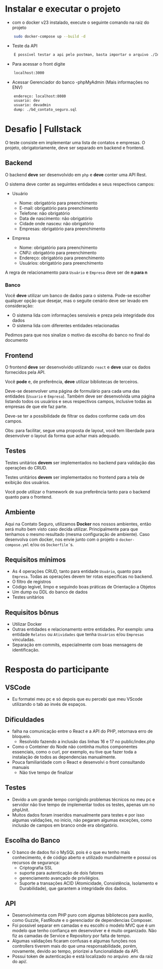 # Instalar e executar o projeto

- com o docker v23 instalado, execute o seguinte comando na raiz do projeto
```bash 
    sudo docker-compose up --build -d
```

- Teste da API
```txt
    É possível testar a api pelo postman, basta importar o arquivo ./Insomnia_2023-03-02.json no Insomnia.
```

- Para acessar o front digite
```html 
    localhost:3000
```

- Acessar Gerenciador do banco -phpMyAdmin (Mais informações no ENV)
```html
    endereço: localhost:8080
    usuario: dev
    usuario: devadmin
    dump: ./bd_contato_seguro.sql
```

# Desafio | Fullstack

O teste consiste em implementar uma lista de contatos e empresas. O projeto, obrigatoriamente, deve ser separado em backend e frontend.

## Backend

O backend **deve** ser desenvolvido em `php` e **deve** conter uma API Rest.

O sistema deve conter as seguintes entidades e seus respectivos campos:

- Usuário
    - Nome: obrigatório para preenchimento
    - E-mail: obrigatório para preenchimento
    - Telefone: não obrigatório
    - Data de nascimento: não obrigatório
    - Cidade onde nasceu: não obrigatório
    - Empresas: obrigatório para preenchimento

- Empresa
    - Nome: obrigatório para preenchimento
    - CNPJ: obrigatório para preenchimento
    - Endereço: obrigatório para preenchimento
    - Usuários: obrigatório para preenchimento

A regra de relacionamento para `Usuário` e `Empresa` deve ser de __n para n__

### Banco
Você **deve** utilizar um banco de dados para o sistema. Pode-se escolher qualquer opção que desejar, mas o seguite cenário deve ser levado em consideração:
- O sistema lida com informações sensíveis e preza pela integridade dos dados
- O sistema lida com diferentes entidades relacionadas

Pedimos para que nos sinalize o motivo da escolha do banco no final do documento

## Frontend
O frontend **deve** ser desenvolvido utilizando `react` e **deve** usar os dados fornecidos pela API.

Você **pode** e, de preferência, **deve** utilizar bibliotecas de terceiros.

Deve-se desenvolver uma página de formulário para cada uma das entidades (`Usuario` e `Empresa`). Também deve ser desenvolvida uma página listando todos os usuários e seus respectivos campos, inclusive todas as empresas de que ele faz parte.

Deve-se ter a possibilidade de filtrar os dados conforme cada um dos campos.

Obs: para facilitar, segue uma proposta de layout, você tem liberdade para desenvolver o layout da forma que achar mais adequado.

## Testes
Testes unitários **devem** ser implementados no backend para validação das operações do CRUD.

Testes unitários **devem** ser implementados no frontend para a tela de exibição dos usuários.

Você pode utilizar o framework de sua preferência tanto para o backend quanto para o frontend.

## Ambiente
Aqui na Contato Seguro, utilizamos __Docker__ nos nossos ambientes, então será muito bem visto caso decida utilizar. Principalmente para que tenhamos o mesmo resultado (mesma configuração de ambiente). Caso desenvolva com docker, nos envie junto com o projeto o `docker-compose.yml` e/ou os `Dockerfile´`s.

## Requisitos mínimos
- As 4 operações CRUD, tanto para entidade `Usuário`, quanto para `Empresa`. Todas as operações devem ter rotas específicas no backend.
- O filtro de registros
- Código legível, limpo e seguindo boas práticas de Orientação a Objetos
- Um dump ou DDL do banco de dados
- Testes unitários

## Requisitos bônus
- Utilizar Docker
- Outras entidades e relacionamento entre entidades. Por exemplo: uma entidade `Relatos` ou `Atividades` que tenha `Usuários` e/ou `Empresas` vinculadas.
- Separação em commits, especialmente com boas mensagens de identificação.

# Resposta do participante

## VSCode
- Eu formatei meu pc e só depois que eu percebi que meu VScode utilizando o tab ao invés de espaços.
## Dificuldades
- falha na comunicação entre o React e a API do PHP, retornava erro de bloqueio. 
    - Resolvido fazendo a inclusão das linhas 16 e 17 no public/index.php
- Como o Conteiner do Node não continha muitos componentes essenciais, como o curl, por exemplo, eu tive que fazer toda a instalação de todos as dependencias manualmente.
- Pouca familiaridade com o React e desenvolvi o front consultando manuais
    - Não tive tempo de finalizar
## Testes
- Devido a um grande tempo corrigindo problemas técnicos no meu pc e servidor não tive tempo de implementar todos os testes, apenas um no phpUnit.
- Muitos dados foram inseridos manualmente para testes e por isso algumas validações, no inicio, não pegaram algumas exceções, como inclusão de campos em branco onde era obrigatório.

## Escolha do Banco
- O banco de dados foi o MySQL pois é o que eu tenho mais conhecimento, é de código aberto e utilizado mundialmente e possui os recursos de segurança:
 	- Criptografia SSL
 	- suporte para autenticação de dois fatores
 	- gerenciamento avançado de privilégios.
 	- Suporte a transações ACID (Atomicidade, Consistência, Isolamento e Durabilidade), que garantem a integridade dos dados.

## API
- Desenvolvimenta com PHP puro com algumas bibliotecos para auxílio, como Guzzle, FastRoute e o gerenciador de dependencias Composer.
- Foi possível separar em camadas e eu escolhi o modelo MVC que é um modelo que tenho confiança em desenvolver e é muito organizado. Não fiz as camadas de Service e Repository por falta de tempo. 
- Algumas validações ficaram confusas e algumas funções nos controllers tiverem mais do que uma responsabilidade, porém, novamente, devido ao tempo, priorizei a funcionalidade da API.
- Possui token de autenticação e está localizado no arquivo .env da raiz do api/.
